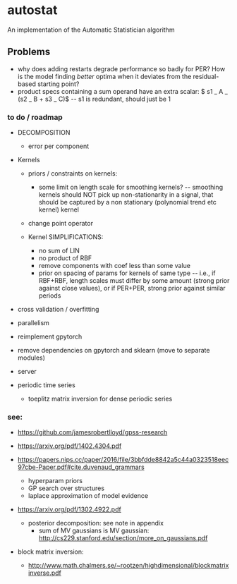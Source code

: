 # autostat

An implementation of the Automatic Statistician algorithm

## Problems

- why does adding restarts degrade performance so badly for PER? How is the model finding _better_ optima when it deviates from the residual-based starting point?
- product specs containing a sum operand have an extra scalar: $ s1 _ A _ (s2 _ B + s3 _ C)$ -- s1 is redundant, should just be 1

### to do / roadmap

- DECOMPOSITION

  - error per component

- Kernels

  - priors / constraints on kernels:
    - some limit on length scale for smoothing kernels? -- smoothing kernels should NOT pick up non-stationarity in a signal, that should be captured by a non stationary (polynomial trend etc kernel) kernel
  - change point operator

  - Kernel SIMPLIFICATIONS:
    - no sum of LIN
    - no product of RBF
    - remove components with coef less than some value
    - prior on spacing of params for kernels of same type -- i.e., if RBF+RBF, length scales must differ by some amount (strong prior against close values), or if PER+PER, strong prior against similar periods

- cross validation / overfitting

- parallelism
- reimplement gpytorch
- remove dependencies on gpytorch and sklearn (move to separate modules)

- server

- periodic time series

  - toeplitz matrix inversion for dense periodic series

### see:

- https://github.com/jamesrobertlloyd/gpss-research
- https://arxiv.org/pdf/1402.4304.pdf
- https://papers.nips.cc/paper/2016/file/3bbfdde8842a5c44a0323518eec97cbe-Paper.pdf#cite.duvenaud_grammars
  - hyperparam priors
  - GP search over structures
  - laplace approximation of model evidence
- https://arxiv.org/pdf/1302.4922.pdf

  - posterior decomposition: see note in appendix
    - sum of MV gaussians is MV gaussian: http://cs229.stanford.edu/section/more_on_gaussians.pdf

- block matrix inversion:
  - http://www.math.chalmers.se/~rootzen/highdimensional/blockmatrixinverse.pdf
